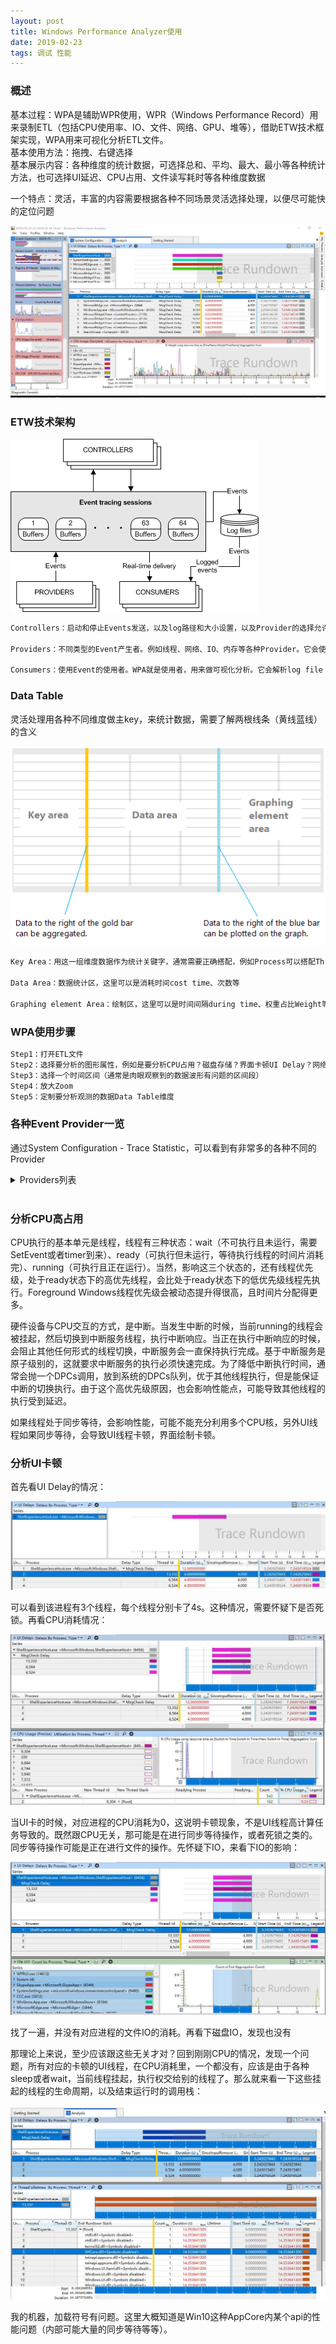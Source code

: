 ```yaml
---
layout: post
title: Windows Performance Analyzer使用
date: 2019-02-23
tags: 调试 性能
---
```


### 概述

基本过程：WPA是辅助WPR使用，WPR（Windows Performance Record）用来录制ETL（包括CPU使用率、IO、文件、网络、GPU、堆等），借助ETW技术框架实现，WPA用来可视化分析ETL文件。  
基本使用方法：拖拽、右键选择  
基本展示内容：各种维度的统计数据，可选择总和、平均、最大、最小等各种统计方法，也可选择UI延迟、CPU占用、文件读写耗时等各种维度数据  

一个特点：灵活，丰富的内容需要根据各种不同场景灵活选择处理，以便尽可能快的定位问题  

![jpg](/images/post/wpt/1.jpg)

### ETW技术架构

![png](/images/post/wpt/etdiag2.png)

```txt
Controllers：启动和停止Events发送，以及log路径和大小设置，以及Provider的选择允许。WPR（Windows Performance Record）就是一个Controller。它会使用StartTrace等API

Providers：不同类型的Event产生者。例如线程、网络、IO、内存等各种Provider。它会使用WriteEvent

Consumers：使用Event的使用者。WPA就是使用者，用来做可视化分析。它会解析log file
```

### Data Table

灵活处理用各种不同维度做主key，来统计数据，需要了解两根线条（黄线蓝线）的含义

![png](/images/post/wpt/3VD_2DataTable.png)  

```txt
Key Area：用这一组维度数据作为统计关键字，通常需要正确搭配，例如Process可以搭配Thread

Data Area：数据统计区，这里可以是消耗时间cost time、次数等

Graphing element Area：绘制区，这里可以是时间间隔during time、权重占比Weight等
```

### WPA使用步骤

```txt
Step1：打开ETL文件
Step2：选择要分析的图形属性，例如是要分析CPU占用？磁盘存储？界面卡顿UI Delay？网络？内存使用？
Step3：选择一个时间区间（通常是肉眼观察到的数据波形有问题的区间段）
Step4：放大Zoom
Step5：定制要分析观测的数据Data Table维度
```

### 各种Event Provider一览

通过System Configuration - Trace Statistic，可以看到有非常多的各种不同的Provider

<details>
<summary>Providers列表</summary>

<table><thead><tr><th>Line #</th><th>Provider Name</th><th>Event Name</th><th>Count</th></tr></thead><tbody><tr><td>1</td><td>d00792da-07b7-40f5-97eb-5d974e054740</td><td></td><td>27</td></tr><tr><td>2</td><td>a688ee40-d8d9-4736-b6f9-6b74935ba3b1</td><td></td><td>652</td></tr><tr><td>3</td><td>WinSATAssessment</td><td>&nbsp;</td><td>3</td></tr><tr><td>4</td><td>&nbsp;</td><td>WinSAT: WinSPR Compressed Info</td><td>1</td></tr><tr><td>5</td><td>&nbsp;</td><td>WinSAT: Metrics Compressed Info</td><td>1</td></tr><tr><td>6</td><td>&nbsp;</td><td>WinSAT: SystemConfig Compressed Info</td><td>1</td></tr><tr><td>7</td><td>Thread</td><td>&nbsp;</td><td>143991</td></tr><tr><td>8</td><td>&nbsp;</td><td>Thread: Create</td><td>95</td></tr><tr><td>9</td><td>&nbsp;</td><td>Thread: Delete</td><td>159</td></tr><tr><td>10</td><td>&nbsp;</td><td>Thread: Start Rundown</td><td>2490</td></tr><tr><td>11</td><td>&nbsp;</td><td>Thread: End Rundown</td><td>2428</td></tr><tr><td>12</td><td>&nbsp;</td><td>Thread: CSwitch</td><td>85467</td></tr><tr><td>13</td><td>&nbsp;</td><td>Thread: SetPriority</td><td>860</td></tr><tr><td>14</td><td>&nbsp;</td><td>Thread: SetBasePriority</td><td>5362</td></tr><tr><td>15</td><td>&nbsp;</td><td>Thread: ReadyThread</td><td>46270</td></tr><tr><td>16</td><td>&nbsp;</td><td>Thread: Set Page Priority</td><td>167</td></tr><tr><td>17</td><td>&nbsp;</td><td>Thread: Set I/O Priority</td><td>100</td></tr><tr><td>18</td><td>&nbsp;</td><td>Thread [Provider]</td><td>401</td></tr><tr><td>19</td><td>&nbsp;</td><td>Thread: Set Ideal Processor</td><td>97</td></tr><tr><td>20</td><td>&nbsp;</td><td>Thread: Set User Ideal Processor</td><td>95</td></tr><tr><td>21</td><td>SysConfigEx</td><td>&nbsp;</td><td>63</td></tr><tr><td>22</td><td>&nbsp;</td><td>SysConfigEx: BuildInfo</td><td>1</td></tr><tr><td>23</td><td>&nbsp;</td><td>SysConfigEx: SystemPaths</td><td>1</td></tr><tr><td>24</td><td>&nbsp;</td><td>SysConfigEx: UnknownVolume</td><td>1</td></tr><tr><td>25</td><td>&nbsp;</td><td>SysConfigEx: VolumeMapping</td><td>13</td></tr><tr><td>26</td><td>&nbsp;</td><td>SysConfigEx: NetworkInterface</td><td>46</td></tr><tr><td>27</td><td>&nbsp;</td><td>SysConfigEx [Provider]</td><td>1</td></tr><tr><td>28</td><td>SysConfig</td><td>&nbsp;</td><td>455</td></tr><tr><td>29</td><td>&nbsp;</td><td>SysConfig: CPUs</td><td>1</td></tr><tr><td>30</td><td>&nbsp;</td><td>SysConfig: Physical Disks</td><td>2</td></tr><tr><td>31</td><td>&nbsp;</td><td>SysConfig: Logical Disks</td><td>7</td></tr><tr><td>32</td><td>&nbsp;</td><td>SysConfig: Network Cards</td><td>5</td></tr><tr><td>33</td><td>&nbsp;</td><td>SysConfig: Video Adapters</td><td>2</td></tr><tr><td>34</td><td>&nbsp;</td><td>SysConfig: Services</td><td>283</td></tr><tr><td>35</td><td>&nbsp;</td><td>SysConfig: Power Management</td><td>1</td></tr><tr><td>36</td><td>&nbsp;</td><td>SysConfig: IRQs</td><td>16</td></tr><tr><td>37</td><td>&nbsp;</td><td>SysConfig: PnP Devices</td><td>117</td></tr><tr><td>38</td><td>&nbsp;</td><td>SysConfig: NUMA Nodes</td><td>1</td></tr><tr><td>39</td><td>&nbsp;</td><td>SysConfig: Platform</td><td>1</td></tr><tr><td>40</td><td>&nbsp;</td><td>SysConfig: Processor Group Configuration</td><td>1</td></tr><tr><td>41</td><td>&nbsp;</td><td>SysConfig: Processor Mapping</td><td>1</td></tr><tr><td>42</td><td>&nbsp;</td><td>SysConfig: Display DPI</td><td>1</td></tr><tr><td>43</td><td>&nbsp;</td><td>SysConfig: Code Integrity</td><td>1</td></tr><tr><td>44</td><td>&nbsp;</td><td>SysConfig: Machine Id</td><td>1</td></tr><tr><td>45</td><td>&nbsp;</td><td>SysConfig [Provider]</td><td>14</td></tr><tr><td>46</td><td>StackWalk</td><td>Stack Walk</td><td>1260641</td></tr><tr><td>47</td><td>Process</td><td>&nbsp;</td><td>594</td></tr><tr><td>48</td><td>&nbsp;</td><td>Process: Create</td><td>1</td></tr><tr><td>49</td><td>&nbsp;</td><td>Process: Delete</td><td>6</td></tr><tr><td>50</td><td>&nbsp;</td><td>Process: Start Rundown</td><td>154</td></tr><tr><td>51</td><td>&nbsp;</td><td>Process: End Rundown</td><td>149</td></tr><tr><td>52</td><td>&nbsp;</td><td>Process [Provider]</td><td>6</td></tr><tr><td>53</td><td>&nbsp;</td><td>Process: PerfCounters: End</td><td>6</td></tr><tr><td>54</td><td>&nbsp;</td><td>Process: PerfCounters: Rundown</td><td>149</td></tr><tr><td>55</td><td>&nbsp;</td><td>Process: Zombie</td><td>123</td></tr><tr><td>56</td><td>Power</td><td>&nbsp;</td><td>113</td></tr><tr><td>57</td><td>&nbsp;</td><td>Power: Perf State Change</td><td>4</td></tr><tr><td>58</td><td>&nbsp;</td><td>Power: Idle State Change</td><td>109</td></tr><tr><td>59</td><td>Pool</td><td>&nbsp;</td><td>626357</td></tr><tr><td>60</td><td>&nbsp;</td><td>Pool: Allocate</td><td>241999</td></tr><tr><td>61</td><td>&nbsp;</td><td>Pool: Allocate Session</td><td>7365</td></tr><tr><td>62</td><td>&nbsp;</td><td>Pool: Free</td><td>368975</td></tr><tr><td>63</td><td>&nbsp;</td><td>Pool: Free Session</td><td>7643</td></tr><tr><td>64</td><td>&nbsp;</td><td>Pool: PoolSnap Start Rundown</td><td>24</td></tr><tr><td>65</td><td>&nbsp;</td><td>Pool: PoolSnap End Rundown</td><td>24</td></tr><tr><td>66</td><td>&nbsp;</td><td>Pool: BigPoolSnap Start Rundown</td><td>149</td></tr><tr><td>67</td><td>&nbsp;</td><td>Pool: BigPoolSnap End Rundown</td><td>146</td></tr><tr><td>68</td><td>&nbsp;</td><td>Pool: PoolSnap Session Start Rundown</td><td>5</td></tr><tr><td>69</td><td>&nbsp;</td><td>Pool: PoolSnap Session End Rundown</td><td>5</td></tr><tr><td>70</td><td>&nbsp;</td><td>Pool: BigPoolSnap Session Start Rundown</td><td>11</td></tr><tr><td>71</td><td>&nbsp;</td><td>Pool: BigPoolSnap Session End Rundown</td><td>11</td></tr><tr><td>72</td><td>Perfinfo</td><td>&nbsp;</td><td>1568074</td></tr><tr><td>73</td><td>&nbsp;</td><td>Mark</td><td>3</td></tr><tr><td>74</td><td>&nbsp;</td><td>Sampled Profile</td><td>13853</td></tr><tr><td>75</td><td>&nbsp;</td><td>Message Signaled Interrupt</td><td>5468</td></tr><tr><td>76</td><td>&nbsp;</td><td>SysCall: Enter</td><td>769129</td></tr><tr><td>77</td><td>&nbsp;</td><td>SysCall: Exit</td><td>767373</td></tr><tr><td>78</td><td>&nbsp;</td><td>Interrupt</td><td>190</td></tr><tr><td>79</td><td>&nbsp;</td><td>Dpc</td><td>12056</td></tr><tr><td>80</td><td>&nbsp;</td><td>Sampled Profile Freq: Start Rundown</td><td>1</td></tr><tr><td>81</td><td>&nbsp;</td><td>Sampled Profile Freq: End Rundown</td><td>1</td></tr><tr><td>82</td><td>PageFault</td><td>&nbsp;</td><td>135319</td></tr><tr><td>83</td><td>&nbsp;</td><td>PageFault: Transition</td><td>38820</td></tr><tr><td>84</td><td>&nbsp;</td><td>PageFault: Demand Zero</td><td>47925</td></tr><tr><td>85</td><td>&nbsp;</td><td>PageFault: Copy on Write</td><td>76</td></tr><tr><td>86</td><td>&nbsp;</td><td>PageFault: Guard Page</td><td>60</td></tr><tr><td>87</td><td>&nbsp;</td><td>PageFault: Hard Page Fault</td><td>16401</td></tr><tr><td>88</td><td>&nbsp;</td><td>PageFault [Provider]</td><td>34</td></tr><tr><td>89</td><td>&nbsp;</td><td>Hardfault</td><td>5150</td></tr><tr><td>90</td><td>&nbsp;</td><td>Memory: VirtualAlloc</td><td>1269</td></tr><tr><td>91</td><td>&nbsp;</td><td>Memory: VirtualFree</td><td>855</td></tr><tr><td>92</td><td>&nbsp;</td><td>Memory: MemInfo</td><td>27</td></tr><tr><td>93</td><td>&nbsp;</td><td>Memory: MMStat</td><td>1</td></tr><tr><td>94</td><td>&nbsp;</td><td>Memory: MemInfoExWS</td><td>27</td></tr><tr><td>95</td><td>&nbsp;</td><td>Memory: MemInfoExSessionWS</td><td>27</td></tr><tr><td>96</td><td>&nbsp;</td><td>Memory: VirtualAlloc Start Rundown</td><td>12434</td></tr><tr><td>97</td><td>&nbsp;</td><td>Memory: VirtualAlloc End Rundown</td><td>12213</td></tr><tr><td>98</td><td>Microsoft-Windows-Win32k</td><td>&nbsp;</td><td>13925</td></tr><tr><td>99</td><td>&nbsp;</td><td>Microsoft-Windows-Win32k/ThreadInfoRundown/win:Info</td><td>778</td></tr><tr><td>100</td><td>&nbsp;</td><td>Microsoft-Windows-Win32k/QueuePostMessage/win:Info</td><td>4994</td></tr><tr><td>101</td><td>&nbsp;</td><td>Microsoft-Windows-Win32k/SendMessage/win:Start</td><td>31</td></tr><tr><td>102</td><td>&nbsp;</td><td>Microsoft-Windows-Win32k/RetrievePostMessage/win:Info</td><td>7296</td></tr><tr><td>103</td><td>&nbsp;</td><td>Microsoft-Windows-Win32k/RetrieveSendMessage/win:Start</td><td>31</td></tr><tr><td>104</td><td>&nbsp;</td><td>Microsoft-Windows-Win32k/RetrieveInputMessage/win:Info</td><td>201</td></tr><tr><td>105</td><td>&nbsp;</td><td>Microsoft-Windows-Win32k/RetrievePseudoMessage/win:Info</td><td>37</td></tr><tr><td>106</td><td>&nbsp;</td><td>Microsoft-Windows-Win32k/WakePump/win:Info</td><td>228</td></tr><tr><td>107</td><td>&nbsp;</td><td>Microsoft-Windows-Win32k/SendMessage/win:Stop</td><td>31</td></tr><tr><td>108</td><td>&nbsp;</td><td>Microsoft-Windows-Win32k/RetrieveSendMessage/win:Stop</td><td>31</td></tr><tr><td>109</td><td>&nbsp;</td><td>Microsoft-Windows-Win32k/QueueInputMessage/win:Info</td><td>196</td></tr><tr><td>110</td><td>&nbsp;</td><td>Microsoft-Windows-Win32k/DispatchMessage/win:Start</td><td>28</td></tr><tr><td>111</td><td>&nbsp;</td><td>Microsoft-Windows-Win32k/DispatchMessage/win:Stop</td><td>28</td></tr><tr><td>112</td><td>&nbsp;</td><td>Microsoft-Windows-Win32k/QueueNullPostMessage/win:Info</td><td>15</td></tr><tr><td>113</td><td>Microsoft-Windows-UserModePowerService</td><td>&nbsp;</td><td>310</td></tr><tr><td>114</td><td>&nbsp;</td><td>Microsoft-Windows-UserModePowerService/RundownPlatformRole/win:Info</td><td>1</td></tr><tr><td>115</td><td>&nbsp;</td><td>Microsoft-Windows-UserModePowerService/RundownPowerScheme/win:Info</td><td>1</td></tr><tr><td>116</td><td>&nbsp;</td><td>Microsoft-Windows-UserModePowerService/RundownAcPowerSetting/win:Info</td><td>140</td></tr><tr><td>117</td><td>&nbsp;</td><td>Microsoft-Windows-UserModePowerService/RundownDcPowerSetting/win:Info</td><td>140</td></tr><tr><td>118</td><td>&nbsp;</td><td>Microsoft-Windows-UserModePowerService/RundownBatteryInformation/win:Info</td><td>1</td></tr><tr><td>119</td><td>&nbsp;</td><td>Microsoft-Windows-UserModePowerService/RundownBatteryStatus/win:Info</td><td>1</td></tr><tr><td>120</td><td>&nbsp;</td><td>Microsoft-Windows-UserModePowerService/RundownBrightnessCapability/win:Info</td><td>1</td></tr><tr><td>121</td><td>&nbsp;</td><td>Microsoft-Windows-UserModePowerService/RundownPowerSource/win:Info</td><td>1</td></tr><tr><td>122</td><td>&nbsp;</td><td>Microsoft-Windows-UserModePowerService/RundownOverrideConfiguration/win:Info</td><td>1</td></tr><tr><td>123</td><td>&nbsp;</td><td>Microsoft-Windows-UserModePowerService/RundownPowerProfileSetting/win:Info</td><td>7</td></tr><tr><td>124</td><td>&nbsp;</td><td>Microsoft-Windows-UserModePowerService/RundownSmartUserPresenceState/win:Info</td><td>1</td></tr><tr><td>125</td><td>&nbsp;</td><td>Microsoft-Windows-UserModePowerService/RundownOverlaySchemePowerSetting/win:Info</td><td>11</td></tr><tr><td>126</td><td>&nbsp;</td><td>Microsoft-Windows-UserModePowerService/RundownActualOverlayPowerScheme/win:Info</td><td>2</td></tr><tr><td>127</td><td>&nbsp;</td><td>Microsoft-Windows-UserModePowerService/RundownEffectiveOverlayPowerScheme/win:Info</td><td>1</td></tr><tr><td>128</td><td>&nbsp;</td><td>Microsoft-Windows-UserModePowerService/RundownOverlaySuspendReason/win:Info</td><td>1</td></tr><tr><td>129</td><td>Microsoft-Windows-TCPIP</td><td>&nbsp;</td><td>1930</td></tr><tr><td>130</td><td>&nbsp;</td><td>Microsoft-Windows-TCPIP/TcpEndpointCreation/win:Info</td><td>12</td></tr><tr><td>131</td><td>&nbsp;</td><td>Microsoft-Windows-TCPIP/TcpRequestConnect/win:Info</td><td>3</td></tr><tr><td>132</td><td>&nbsp;</td><td>Microsoft-Windows-TCPIP/TcpInspectConnectComplete/win:Info</td><td>3</td></tr><tr><td>133</td><td>&nbsp;</td><td>Microsoft-Windows-TCPIP/TcpTcbSynSend/win:Info</td><td>3</td></tr><tr><td>134</td><td>&nbsp;</td><td>Microsoft-Windows-TCPIP/TcpBindEndpointComplete/win:Info</td><td>3</td></tr><tr><td>135</td><td>&nbsp;</td><td>Microsoft-Windows-TCPIP/TcpCloseEndpoint/win:Info</td><td>16</td></tr><tr><td>136</td><td>&nbsp;</td><td>Microsoft-Windows-TCPIP/TcpCreateEndpointComplete/win:Info</td><td>12</td></tr><tr><td>137</td><td>&nbsp;</td><td>Microsoft-Windows-TCPIP/TcpConnectTcbProceeding/win:Info</td><td>3</td></tr><tr><td>138</td><td>&nbsp;</td><td>Microsoft-Windows-TCPIP/TcpConnectTcbComplete/win:Info</td><td>1</td></tr><tr><td>139</td><td>&nbsp;</td><td>Microsoft-Windows-TCPIP/TcpConnectTcbFailure/win:Info</td><td>2</td></tr><tr><td>140</td><td>&nbsp;</td><td>Microsoft-Windows-TCPIP/TcpCloseTcbRequest/win:Info</td><td>5</td></tr><tr><td>141</td><td>&nbsp;</td><td>Microsoft-Windows-TCPIP/TcpAbortTcbRequest/win:Info</td><td>4</td></tr><tr><td>142</td><td>&nbsp;</td><td>Microsoft-Windows-TCPIP/TcpAbortTcbComplete/win:Info</td><td>4</td></tr><tr><td>143</td><td>&nbsp;</td><td>Microsoft-Windows-TCPIP/TcpShutdownTcb/win:Info</td><td>6</td></tr><tr><td>144</td><td>&nbsp;</td><td>Microsoft-Windows-TCPIP/TcpDisconnectTcbRtoTimeout/win:Info</td><td>2</td></tr><tr><td>145</td><td>&nbsp;</td><td>Microsoft-Windows-TCPIP/TcpTcbStateChange/win:Info</td><td>10</td></tr><tr><td>146</td><td>&nbsp;</td><td>Microsoft-Windows-TCPIP/TcpTcbStartTimer/win:Info</td><td>68</td></tr><tr><td>147</td><td>&nbsp;</td><td>Microsoft-Windows-TCPIP/TcpTcbStopTimer/win:Info</td><td>124</td></tr><tr><td>148</td><td>&nbsp;</td><td>Microsoft-Windows-TCPIP/TcpTcbExpireTimer/win:Info</td><td>7</td></tr><tr><td>149</td><td>&nbsp;</td><td>Microsoft-Windows-TCPIP/TcpDataTransferReceive/win:Info</td><td>118</td></tr><tr><td>150</td><td>&nbsp;</td><td>Microsoft-Windows-TCPIP/TcpSetTcpOption/win:Info</td><td>1</td></tr><tr><td>151</td><td>&nbsp;</td><td>Microsoft-Windows-TCPIP/TcpReceiveRequest/win:Info</td><td>6</td></tr><tr><td>152</td><td>&nbsp;</td><td>Microsoft-Windows-TCPIP/TcpDeliveryIndicated/win:Info</td><td>54</td></tr><tr><td>153</td><td>&nbsp;</td><td>Microsoft-Windows-TCPIP/TcpDeliverySatisfied/win:Info</td><td>5</td></tr><tr><td>154</td><td>&nbsp;</td><td>Microsoft-Windows-TCPIP/TcpSendPosted/win:Info</td><td>57</td></tr><tr><td>155</td><td>&nbsp;</td><td>Microsoft-Windows-TCPIP/TcpSendTransmitted/win:Info</td><td>57</td></tr><tr><td>156</td><td>&nbsp;</td><td>Microsoft-Windows-TCPIP/TcpSendAdvance/win:Info</td><td>58</td></tr><tr><td>157</td><td>&nbsp;</td><td>Microsoft-Windows-TCPIP/TcpSrttMeasurementStarted/win:Info</td><td>60</td></tr><tr><td>158</td><td>&nbsp;</td><td>Microsoft-Windows-TCPIP/TcpSrttMeasurementComplete/win:Info</td><td>58</td></tr><tr><td>159</td><td>&nbsp;</td><td>Microsoft-Windows-TCPIP/TcpSrttMeasurementCancelled/win:Info</td><td>2</td></tr><tr><td>160</td><td>&nbsp;</td><td>Microsoft-Windows-TCPIP/UdpEndpointSendMessages/win:Info</td><td>1</td></tr><tr><td>161</td><td>&nbsp;</td><td>Microsoft-Windows-TCPIP/UdpEndpointReceiveMessages/win:Info</td><td>1</td></tr><tr><td>162</td><td>&nbsp;</td><td>Microsoft-Windows-TCPIP/TcpDeliveryFlush/win:Info</td><td>4</td></tr><tr><td>163</td><td>&nbsp;</td><td>Microsoft-Windows-TCPIP/TcpConnectRestransmit/win:Info</td><td>2</td></tr><tr><td>164</td><td>&nbsp;</td><td>Microsoft-Windows-TCPIP/TcpAcquirePort/win:Info</td><td>3</td></tr><tr><td>165</td><td>&nbsp;</td><td>Microsoft-Windows-TCPIP/TcpAcquireWeakRefPort/win:Info</td><td>3</td></tr><tr><td>166</td><td>&nbsp;</td><td>Microsoft-Windows-TCPIP/TcpReleasePort/win:Info</td><td>14</td></tr><tr><td>167</td><td>&nbsp;</td><td>Microsoft-Windows-TCPIP/TcpFlushSack/win:Info</td><td>2</td></tr><tr><td>168</td><td>&nbsp;</td><td>Microsoft-Windows-TCPIP/IpInterfaceRundown/win:Info</td><td>10</td></tr><tr><td>169</td><td>&nbsp;</td><td>Microsoft-Windows-TCPIP/TcpipReceiveSlowPath/win:Info</td><td>16</td></tr><tr><td>170</td><td>&nbsp;</td><td>Microsoft-Windows-TCPIP/TcpipSendSlowPath/win:Info</td><td>141</td></tr><tr><td>171</td><td>&nbsp;</td><td>Microsoft-Windows-TCPIP/TcpTemplateParameters/win:Info</td><td>1</td></tr><tr><td>172</td><td>&nbsp;</td><td>Microsoft-Windows-TCPIP/TcpTemplateChanged/win:Info</td><td>3</td></tr><tr><td>173</td><td>&nbsp;</td><td>Microsoft-Windows-TCPIP/TcpCwndRestart/win:Info</td><td>58</td></tr><tr><td>174</td><td>&nbsp;</td><td>Microsoft-Windows-TCPIP/RssBindingRundown/win:Info</td><td>1</td></tr><tr><td>175</td><td>&nbsp;</td><td>Microsoft-Windows-TCPIP/RssPortRundown/win:Info</td><td>1</td></tr><tr><td>176</td><td>&nbsp;</td><td>Microsoft-Windows-TCPIP/TcpConnectionRundown/win:Info</td><td>32</td></tr><tr><td>177</td><td>&nbsp;</td><td>Microsoft-Windows-TCPIP//win:Info</td><td>136</td></tr><tr><td>178</td><td>&nbsp;</td><td>Microsoft-Windows-TCPIP/IpNeighborState/win:Info</td><td>1</td></tr><tr><td>179</td><td>&nbsp;</td><td>Microsoft-Windows-TCPIP/IpNeighborDiscovery/win:Info</td><td>2</td></tr><tr><td>180</td><td>&nbsp;</td><td>Microsoft-Windows-TCPIP/IpSourceAddressSelection/win:Info</td><td>16</td></tr><tr><td>181</td><td>&nbsp;</td><td>Microsoft-Windows-TCPIP/IpSortedAddressPairs/win:Info</td><td>26</td></tr><tr><td>182</td><td>&nbsp;</td><td>Microsoft-Windows-TCPIP/TcpDataTransferCumAck/win:Info</td><td>57</td></tr><tr><td>183</td><td>&nbsp;</td><td>Microsoft-Windows-TCPIP/TcpDataTransferSend/win:Info</td><td>123</td></tr><tr><td>184</td><td>&nbsp;</td><td>Microsoft-Windows-TCPIP/TcpDataTransferRttSample/win:Info</td><td>58</td></tr><tr><td>185</td><td>&nbsp;</td><td>Microsoft-Windows-TCPIP/TcpDataTransferRetransmitRound/win:Info</td><td>2</td></tr><tr><td>186</td><td>&nbsp;</td><td>Microsoft-Windows-TCPIP/TcpipNblOob/win:Info</td><td>39</td></tr><tr><td>187</td><td>&nbsp;</td><td>Microsoft-Windows-TCPIP/TcpipRouteLookup/win:Info</td><td>56</td></tr><tr><td>188</td><td>&nbsp;</td><td>Microsoft-Windows-TCPIP/TcpipSrcAddrLookup/win:Info</td><td>8</td></tr><tr><td>189</td><td>&nbsp;</td><td>Microsoft-Windows-TCPIP/Memory/win:Info</td><td>6</td></tr><tr><td>190</td><td>&nbsp;</td><td>Microsoft-Windows-TCPIP/TcpAssociateNameResContext/win:Info</td><td>2</td></tr><tr><td>191</td><td>&nbsp;</td><td>Microsoft-Windows-TCPIP/TcpInspectConnectWithNameResContext/win:Info</td><td>1</td></tr><tr><td>192</td><td>&nbsp;</td><td>Microsoft-Windows-TCPIP/IpRouteBlocked/win:Info</td><td>1</td></tr><tr><td>193</td><td>&nbsp;</td><td>Microsoft-Windows-TCPIP/TcpTailLossProbe/win:Info</td><td>3</td></tr><tr><td>194</td><td>&nbsp;</td><td>Microsoft-Windows-TCPIP/TcpRack/win:Info</td><td>11</td></tr><tr><td>195</td><td>&nbsp;</td><td>Microsoft-Windows-TCPIP/UdpCreateEndpointComplete/win:Info</td><td>10</td></tr><tr><td>196</td><td>&nbsp;</td><td>Microsoft-Windows-TCPIP/UdpBindEndpointComplete/win:Info</td><td>3</td></tr><tr><td>197</td><td>&nbsp;</td><td>Microsoft-Windows-TCPIP/UdpCloseEndpointBound/win:Info</td><td>3</td></tr><tr><td>198</td><td>&nbsp;</td><td>Microsoft-Windows-TCPIP/UdpCloseEndpointUnBound/win:Info</td><td>7</td></tr><tr><td>199</td><td>&nbsp;</td><td>Microsoft-Windows-TCPIP/IcmpSendRecv/win:Info</td><td>8</td></tr><tr><td>200</td><td>&nbsp;</td><td>Microsoft-Windows-TCPIP/TcpSendComplete/win:Info</td><td>57</td></tr><tr><td>201</td><td>&nbsp;</td><td>Microsoft-Windows-TCPIP/TcpCubicDataTransferCumAck/win:Info</td><td>3</td></tr><tr><td>202</td><td>&nbsp;</td><td>Microsoft-Windows-TCPIP/IpRouteDGDStateChange/win:Info</td><td>1</td></tr><tr><td>203</td><td>&nbsp;</td><td>Microsoft-Windows-TCPIP/IpRouteRundown/win:Info</td><td>34</td></tr><tr><td>204</td><td>&nbsp;</td><td>Microsoft-Windows-TCPIP/InetInspect/win:Info</td><td>171</td></tr><tr><td>205</td><td>&nbsp;</td><td>Microsoft-Windows-TCPIP/TcpipSourceConstraint/win:Info</td><td>2</td></tr><tr><td>206</td><td>&nbsp;</td><td>Microsoft-Windows-TCPIP/RemoteEndpoint/win:Info</td><td>26</td></tr><tr><td>207</td><td>Microsoft-Windows-StorPort</td><td>&nbsp;</td><td>15747</td></tr><tr><td>208</td><td>&nbsp;</td><td>Microsoft-Windows-StorPort/Port/win:Info</td><td>2632</td></tr><tr><td>209</td><td>&nbsp;</td><td>Microsoft-Windows-StorPort/Port/Dispatch</td><td>2615</td></tr><tr><td>210</td><td>&nbsp;</td><td>Microsoft-Windows-StorPort/Port/Completion</td><td>2615</td></tr><tr><td>211</td><td>&nbsp;</td><td>Microsoft-Windows-StorPort/Port/Queue</td><td>5265</td></tr><tr><td>212</td><td>&nbsp;</td><td>Microsoft-Windows-StorPort/Port/win:Start</td><td>8</td></tr><tr><td>213</td><td>&nbsp;</td><td>Microsoft-Windows-StorPort/Port/win:Stop</td><td>8</td></tr><tr><td>214</td><td>&nbsp;</td><td>Microsoft-Windows-StorPort/Isr/Completion</td><td>2604</td></tr><tr><td>215</td><td>Microsoft-Windows-Search-Core</td><td>&nbsp;</td><td>39</td></tr><tr><td>216</td><td>&nbsp;</td><td>Microsoft-Windows-Search-Core/USN_Notify/win:Info</td><td>8</td></tr><tr><td>217</td><td>&nbsp;</td><td>Microsoft-Windows-Search-Core/Gatherer_OnDataChange_Track_Url/win:Info</td><td>8</td></tr><tr><td>218</td><td>&nbsp;</td><td>Microsoft-Windows-Search-Core/ETWLogging/win:Info</td><td>9</td></tr><tr><td>219</td><td>&nbsp;</td><td>Microsoft-Windows-Search-Core/FileChangeTracker_ProcessUSN/win:Start</td><td>7</td></tr><tr><td>220</td><td>&nbsp;</td><td>Microsoft-Windows-Search-Core/FileChangeTracker_ProcessUSN/win:Stop</td><td>7</td></tr><tr><td>221</td><td>Microsoft-Windows-ReadyBoostDriver</td><td>Microsoft-Windows-ReadyBoostDriver/GlobalStats/win:Info</td><td>2</td></tr><tr><td>222</td><td>Microsoft-Windows-RPC</td><td>&nbsp;</td><td>2473</td></tr><tr><td>223</td><td>&nbsp;</td><td>Microsoft-Windows-RPC/RpcClientCall/win:Start</td><td>201</td></tr><tr><td>224</td><td>&nbsp;</td><td>Microsoft-Windows-RPC/RpcServerCall/win:Start</td><td>1036</td></tr><tr><td>225</td><td>&nbsp;</td><td>Microsoft-Windows-RPC/RpcClientCall/win:Stop</td><td>199</td></tr><tr><td>226</td><td>&nbsp;</td><td>Microsoft-Windows-RPC/RpcServerCall/win:Stop</td><td>1037</td></tr><tr><td>227</td><td>Microsoft-Windows-ProcessStateManager</td><td>Microsoft-Windows-ProcessStateManager/StateChange/win:Info</td><td>124</td></tr><tr><td>228</td><td>Microsoft-Windows-Performance-Recorder-Control</td><td>&nbsp;</td><td>96</td></tr><tr><td>229</td><td>&nbsp;</td><td>Microsoft-Windows-Performance-Recorder-Control/Perf_LoadProfileFromString/win:Start</td><td>3</td></tr><tr><td>230</td><td>&nbsp;</td><td>Microsoft-Windows-Performance-Recorder-Control/Perf_LoadProfileFromString/win:Stop</td><td>3</td></tr><tr><td>231</td><td>&nbsp;</td><td>Microsoft-Windows-Performance-Recorder-Control/Perf_AddProfileToCollection/win:Start</td><td>3</td></tr><tr><td>232</td><td>&nbsp;</td><td>Microsoft-Windows-Performance-Recorder-Control/Perf_AddProfileToCollection/win:Stop</td><td>3</td></tr><tr><td>233</td><td>&nbsp;</td><td>Microsoft-Windows-Performance-Recorder-Control/Perf_LoadTraceMergePropertiesFromFile/win:Start</td><td>3</td></tr><tr><td>234</td><td>&nbsp;</td><td>Microsoft-Windows-Performance-Recorder-Control/Perf_LoadTraceMergePropertiesFromFile/win:Stop</td><td>3</td></tr><tr><td>235</td><td>&nbsp;</td><td>Microsoft-Windows-Performance-Recorder-Control/Perf_StartProfiles/win:Stop</td><td>1</td></tr><tr><td>236</td><td>&nbsp;</td><td>Microsoft-Windows-Performance-Recorder-Control/Perf_StopProfiles/win:Start</td><td>1</td></tr><tr><td>237</td><td>&nbsp;</td><td>Microsoft-Windows-Performance-Recorder-Control/Perf_QueryProfiles/win:Start</td><td>2</td></tr><tr><td>238</td><td>&nbsp;</td><td>Microsoft-Windows-Performance-Recorder-Control/Perf_QueryProfiles/win:Stop</td><td>2</td></tr><tr><td>239</td><td>&nbsp;</td><td>Microsoft-Windows-Performance-Recorder-Control/Perf_ControlProgressHandlerBegin/win:Start</td><td>1</td></tr><tr><td>240</td><td>&nbsp;</td><td>Microsoft-Windows-Performance-Recorder-Control/Perf_ControlProgressHandlerBegin/win:Stop</td><td>1</td></tr><tr><td>241</td><td>&nbsp;</td><td>Microsoft-Windows-Performance-Recorder-Control/Perf_ControlProgressHandlerUpdate/win:Start</td><td>34</td></tr><tr><td>242</td><td>&nbsp;</td><td>Microsoft-Windows-Performance-Recorder-Control/Perf_ControlProgressHandlerUpdate/win:Stop</td><td>34</td></tr><tr><td>243</td><td>&nbsp;</td><td>Microsoft-Windows-Performance-Recorder-Control/Perf_ControlProgressHandlerEnd/win:Start</td><td>1</td></tr><tr><td>244</td><td>&nbsp;</td><td>Microsoft-Windows-Performance-Recorder-Control/Perf_ControlProgressHandlerEnd/win:Stop</td><td>1</td></tr><tr><td>245</td><td>Microsoft-Windows-Networking-Correlation</td><td>&nbsp;</td><td>3381</td></tr><tr><td>246</td><td>&nbsp;</td><td>Microsoft-Windows-Networking-Correlation//win:Start</td><td>423</td></tr><tr><td>247</td><td>&nbsp;</td><td>Microsoft-Windows-Networking-Correlation//win:Stop</td><td>376</td></tr><tr><td>248</td><td>&nbsp;</td><td>Microsoft-Windows-Networking-Correlation//win:Send</td><td>2582</td></tr><tr><td>249</td><td>Microsoft-Windows-Kernel-StoreMgr</td><td>Microsoft-Windows-Kernel-StoreMgr/StoreRundown/win:Info</td><td>30</td></tr><tr><td>250</td><td>Microsoft-Windows-Kernel-Processor-Power</td><td>&nbsp;</td><td>190</td></tr><tr><td>251</td><td>&nbsp;</td><td>Microsoft-Windows-Kernel-Processor-Power/IdleAccountingRundown/win:Info</td><td>4</td></tr><tr><td>252</td><td>&nbsp;</td><td>Microsoft-Windows-Kernel-Processor-Power/ProcessorFirmwareRundown/win:Info</td><td>4</td></tr><tr><td>253</td><td>&nbsp;</td><td>Microsoft-Windows-Kernel-Processor-Power/PTStateDomainFirmwareRundown/win:Info</td><td>1</td></tr><tr><td>254</td><td>&nbsp;</td><td>Microsoft-Windows-Kernel-Processor-Power/Summary/win:Info</td><td>4</td></tr><tr><td>255</td><td>&nbsp;</td><td>Microsoft-Windows-Kernel-Processor-Power/PerfStatesRundown/win:Info</td><td>4</td></tr><tr><td>256</td><td>&nbsp;</td><td>Microsoft-Windows-Kernel-Processor-Power/BiosPStatesRundown/win:Info</td><td>4</td></tr><tr><td>257</td><td>&nbsp;</td><td>Microsoft-Windows-Kernel-Processor-Power/BiosCStatesRundown/win:Info</td><td>4</td></tr><tr><td>258</td><td>&nbsp;</td><td>Microsoft-Windows-Kernel-Processor-Power/BiosTStatesRundown/win:Info</td><td>4</td></tr><tr><td>259</td><td>&nbsp;</td><td>Microsoft-Windows-Kernel-Processor-Power/LogicalProcessorIdlingRundown/win:Info</td><td>1</td></tr><tr><td>260</td><td>&nbsp;</td><td>Microsoft-Windows-Kernel-Processor-Power/Summary2/win:Info</td><td>4</td></tr><tr><td>261</td><td>&nbsp;</td><td>Microsoft-Windows-Kernel-Processor-Power/PepQueryCapabilities/win:Info</td><td>4</td></tr><tr><td>262</td><td>&nbsp;</td><td>Microsoft-Windows-Kernel-Processor-Power/ProcessorPerformanceRundown/win:Info</td><td>4</td></tr><tr><td>263</td><td>&nbsp;</td><td>Microsoft-Windows-Kernel-Processor-Power/ParkNodeRundown/win:Info</td><td>1</td></tr><tr><td>264</td><td>&nbsp;</td><td>Microsoft-Windows-Kernel-Processor-Power/ProcessorIdleRundown/win:Info</td><td>4</td></tr><tr><td>265</td><td>&nbsp;</td><td>Microsoft-Windows-Kernel-Processor-Power/ProcessorIdRundown/win:Info</td><td>4</td></tr><tr><td>266</td><td>&nbsp;</td><td>Microsoft-Windows-Kernel-Processor-Power/PepGetPlatformIdleStates/win:Info</td><td>1</td></tr><tr><td>267</td><td>&nbsp;</td><td>Microsoft-Windows-Kernel-Processor-Power/PlatformAccountingBucketIntervalsRundown/win:Info</td><td>1</td></tr><tr><td>268</td><td>&nbsp;</td><td>Microsoft-Windows-Kernel-Processor-Power/StaticPolicyRundown/win:Info</td><td>1</td></tr><tr><td>269</td><td>&nbsp;</td><td>Microsoft-Windows-Kernel-Processor-Power/CoordinatedIdleRundown/win:Info</td><td>1</td></tr><tr><td>270</td><td>&nbsp;</td><td>Microsoft-Windows-Kernel-Processor-Power/ProfileRundown/win:Info</td><td>10</td></tr><tr><td>271</td><td>&nbsp;</td><td>Microsoft-Windows-Kernel-Processor-Power/ProfileSettingRundown/win:Info</td><td>122</td></tr><tr><td>272</td><td>&nbsp;</td><td>Microsoft-Windows-Kernel-Processor-Power/ProfileStatusRundown/win:Info</td><td>1</td></tr><tr><td>273</td><td>&nbsp;</td><td>Microsoft-Windows-Kernel-Processor-Power/HeterogeneousPoliciesRundown/win:Info</td><td>1</td></tr><tr><td>274</td><td>&nbsp;</td><td>Microsoft-Windows-Kernel-Processor-Power/QosSupportRundown/win:Info</td><td>1</td></tr><tr><td>275</td><td>Microsoft-Windows-Kernel-Power</td><td>&nbsp;</td><td>1344</td></tr><tr><td>276</td><td>&nbsp;</td><td>Microsoft-Windows-Kernel-Power/SystemTimeResolutionChange/win:Info</td><td>1046</td></tr><tr><td>277</td><td>&nbsp;</td><td>Microsoft-Windows-Kernel-Power/SystemTimeResolutionRundown/win:Info</td><td>1</td></tr><tr><td>278</td><td>&nbsp;</td><td>Microsoft-Windows-Kernel-Power/SystemTimeResolutionRequestRundown/win:Info</td><td>1</td></tr><tr><td>279</td><td>&nbsp;</td><td>Microsoft-Windows-Kernel-Power/SystemTimeResolutionKernelChange/win:Info</td><td>103</td></tr><tr><td>280</td><td>&nbsp;</td><td>Microsoft-Windows-Kernel-Power/PowerRequestRundown/win:Info</td><td>8</td></tr><tr><td>281</td><td>&nbsp;</td><td>Microsoft-Windows-Kernel-Power/SleepDisableReasonRundown/win:Info</td><td>2</td></tr><tr><td>282</td><td>&nbsp;</td><td>Microsoft-Windows-Kernel-Power/AcDcStateRundown/win:Info</td><td>1</td></tr><tr><td>283</td><td>&nbsp;</td><td>Microsoft-Windows-Kernel-Power/SystemTimerResolutionStackRundown/win:Info</td><td>14</td></tr><tr><td>284</td><td>&nbsp;</td><td>Microsoft-Windows-Kernel-Power/FirmwarePlatformRoleRundown/win:Info</td><td>1</td></tr><tr><td>285</td><td>&nbsp;</td><td>Microsoft-Windows-Kernel-Power/DeviceRundown/win:Info</td><td>116</td></tr><tr><td>286</td><td>&nbsp;</td><td>Microsoft-Windows-Kernel-Power/StandbyConnectivityRundown/win:Info</td><td>1</td></tr><tr><td>287</td><td>&nbsp;</td><td>Microsoft-Windows-Kernel-Power/CsComplianceRundown/win:Info</td><td>5</td></tr><tr><td>288</td><td>&nbsp;</td><td>Microsoft-Windows-Kernel-Power/DeepSleepConstraintRundown/win:Info</td><td>1</td></tr><tr><td>289</td><td>&nbsp;</td><td>Microsoft-Windows-Kernel-Power/SystemLatencyRundown/win:Info</td><td>1</td></tr><tr><td>290</td><td>&nbsp;</td><td>Microsoft-Windows-Kernel-Power/DynamicTickStatusRundown/win:Info</td><td>1</td></tr><tr><td>291</td><td>&nbsp;</td><td>Microsoft-Windows-Kernel-Power/PowerStateEventRundown/win:Info</td><td>42</td></tr><tr><td>292</td><td>Microsoft-Windows-Kernel-EventTracing</td><td>&nbsp;</td><td>1949</td></tr><tr><td>293</td><td>&nbsp;</td><td>Microsoft-Windows-Kernel-EventTracing/ETW_TASK_STACK_TRACE/ETW_OPCODE_USER_MODE_STACK_TRACE</td><td>1109</td></tr><tr><td>294</td><td>&nbsp;</td><td>Microsoft-Windows-Kernel-EventTracing/ETW_TASK_LOST_EVENT/win:Info</td><td>840</td></tr><tr><td>295</td><td>Microsoft-Windows-DxgKrnl</td><td>&nbsp;</td><td>23024</td></tr><tr><td>296</td><td>&nbsp;</td><td>Microsoft-Windows-DxgKrnl/VSyncDPC/win:Info</td><td>425</td></tr><tr><td>297</td><td>&nbsp;</td><td>Microsoft-Windows-DxgKrnl/WorkerThread/win:Start</td><td>178</td></tr><tr><td>298</td><td>&nbsp;</td><td>Microsoft-Windows-DxgKrnl/WorkerThread/win:Stop</td><td>179</td></tr><tr><td>299</td><td>&nbsp;</td><td>Microsoft-Windows-DxgKrnl/ChangePriority/win:Info</td><td>51</td></tr><tr><td>300</td><td>&nbsp;</td><td>Microsoft-Windows-DxgKrnl/AttemptPreemption/win:Info</td><td>75</td></tr><tr><td>301</td><td>&nbsp;</td><td>Microsoft-Windows-DxgKrnl/Adapter/win:DC_Start</td><td>2</td></tr><tr><td>302</td><td>&nbsp;</td><td>Microsoft-Windows-DxgKrnl/Device/win:DC_Start</td><td>38</td></tr><tr><td>303</td><td>&nbsp;</td><td>Microsoft-Windows-DxgKrnl/Context/win:DC_Start</td><td>51</td></tr><tr><td>304</td><td>&nbsp;</td><td>Microsoft-Windows-DxgKrnl/AdapterAllocation/win:Start</td><td>1</td></tr><tr><td>305</td><td>&nbsp;</td><td>Microsoft-Windows-DxgKrnl/AdapterAllocation/win:Stop</td><td>1</td></tr><tr><td>306</td><td>&nbsp;</td><td>Microsoft-Windows-DxgKrnl/AdapterAllocation/win:DC_Start</td><td>979</td></tr><tr><td>307</td><td>&nbsp;</td><td>Microsoft-Windows-DxgKrnl/DeviceAllocation/win:Start</td><td>2</td></tr><tr><td>308</td><td>&nbsp;</td><td>Microsoft-Windows-DxgKrnl/DeviceAllocation/win:Stop</td><td>2</td></tr><tr><td>309</td><td>&nbsp;</td><td>Microsoft-Windows-DxgKrnl/DeviceAllocation/win:DC_Start</td><td>1068</td></tr><tr><td>310</td><td>&nbsp;</td><td>Microsoft-Windows-DxgKrnl/TerminateAllocation/win:Info</td><td>1</td></tr><tr><td>311</td><td>&nbsp;</td><td>Microsoft-Windows-DxgKrnl/ProcessTerminateAllocation/win:Info</td><td>1</td></tr><tr><td>312</td><td>&nbsp;</td><td>Microsoft-Windows-DxgKrnl/Lock/win:Info</td><td>40</td></tr><tr><td>313</td><td>&nbsp;</td><td>Microsoft-Windows-DxgKrnl/Unlock/win:Info</td><td>40</td></tr><tr><td>314</td><td>&nbsp;</td><td>Microsoft-Windows-DxgKrnl/ReferenceAllocations/win:Info</td><td>74</td></tr><tr><td>315</td><td>&nbsp;</td><td>Microsoft-Windows-DxgKrnl/PatchLocationList/win:Info</td><td>87</td></tr><tr><td>316</td><td>&nbsp;</td><td>Microsoft-Windows-DxgKrnl/ApertureMapping/win:Info</td><td>11</td></tr><tr><td>317</td><td>&nbsp;</td><td>Microsoft-Windows-DxgKrnl/ApertureUnmapping/win:Info</td><td>1</td></tr><tr><td>318</td><td>&nbsp;</td><td>Microsoft-Windows-DxgKrnl/PagingOpMapApertureSegment/win:Info</td><td>22</td></tr><tr><td>319</td><td>&nbsp;</td><td>Microsoft-Windows-DxgKrnl/PagingOpUnmapApertureSegment/win:Info</td><td>2</td></tr><tr><td>320</td><td>&nbsp;</td><td>Microsoft-Windows-DxgKrnl/Preparation/win:Start</td><td>74</td></tr><tr><td>321</td><td>&nbsp;</td><td>Microsoft-Windows-DxgKrnl/Preparation/win:Info</td><td>13</td></tr><tr><td>322</td><td>&nbsp;</td><td>Microsoft-Windows-DxgKrnl/Preparation/win:Stop</td><td>74</td></tr><tr><td>323</td><td>&nbsp;</td><td>Microsoft-Windows-DxgKrnl/ReserveResource/win:Start</td><td>11</td></tr><tr><td>324</td><td>&nbsp;</td><td>Microsoft-Windows-DxgKrnl/ReserveResource/win:Stop</td><td>11</td></tr><tr><td>325</td><td>&nbsp;</td><td>Microsoft-Windows-DxgKrnl/InnerIteration/win:Start</td><td>22</td></tr><tr><td>326</td><td>&nbsp;</td><td>Microsoft-Windows-DxgKrnl/InnerIteration/win:Stop</td><td>22</td></tr><tr><td>327</td><td>&nbsp;</td><td>Microsoft-Windows-DxgKrnl/AllocationFault/win:Info</td><td>32</td></tr><tr><td>328</td><td>&nbsp;</td><td>Microsoft-Windows-DxgKrnl/MarkAllocation/win:Info</td><td>1</td></tr><tr><td>329</td><td>&nbsp;</td><td>Microsoft-Windows-DxgKrnl/PageInAllocation/win:Info</td><td>11</td></tr><tr><td>330</td><td>&nbsp;</td><td>Microsoft-Windows-DxgKrnl/AddDmaBuffer/win:Start</td><td>51</td></tr><tr><td>331</td><td>&nbsp;</td><td>Microsoft-Windows-DxgKrnl/ReportSegment/win:Info</td><td>9</td></tr><tr><td>332</td><td>&nbsp;</td><td>Microsoft-Windows-DxgKrnl/ReportCommittedAllocation/win:Info</td><td>43</td></tr><tr><td>333</td><td>&nbsp;</td><td>Microsoft-Windows-DxgKrnl/Semaphore/win:DC_Start</td><td>45</td></tr><tr><td>334</td><td>&nbsp;</td><td>Microsoft-Windows-DxgKrnl/Fence/win:Start</td><td>1</td></tr><tr><td>335</td><td>&nbsp;</td><td>Microsoft-Windows-DxgKrnl/Fence/win:Stop</td><td>1</td></tr><tr><td>336</td><td>&nbsp;</td><td>Microsoft-Windows-DxgKrnl/Fence/win:DC_Start</td><td>57</td></tr><tr><td>337</td><td>&nbsp;</td><td>Microsoft-Windows-DxgKrnl/SetDisplayMode/win:Info</td><td>2</td></tr><tr><td>338</td><td>&nbsp;</td><td>Microsoft-Windows-DxgKrnl/BlockThread/win:Info</td><td>3</td></tr><tr><td>339</td><td>&nbsp;</td><td>Microsoft-Windows-DxgKrnl/Profiler/win:Start</td><td>7151</td></tr><tr><td>340</td><td>&nbsp;</td><td>Microsoft-Windows-DxgKrnl/Profiler/win:Stop</td><td>7150</td></tr><tr><td>341</td><td>&nbsp;</td><td>Microsoft-Windows-DxgKrnl/ExtendedProfiler/win:Start</td><td>189</td></tr><tr><td>342</td><td>&nbsp;</td><td>Microsoft-Windows-DxgKrnl/ExtendedProfiler/win:Stop</td><td>189</td></tr><tr><td>343</td><td>&nbsp;</td><td>Microsoft-Windows-DxgKrnl/SetPointerPosition/win:Info</td><td>190</td></tr><tr><td>344</td><td>&nbsp;</td><td>Microsoft-Windows-DxgKrnl/DpiReportAdapter/win:Info</td><td>3</td></tr><tr><td>345</td><td>&nbsp;</td><td>Microsoft-Windows-DxgKrnl/MMIOFlip/win:Info</td><td>36</td></tr><tr><td>346</td><td>&nbsp;</td><td>Microsoft-Windows-DxgKrnl/EtwVersion/win:Stop</td><td>1</td></tr><tr><td>347</td><td>&nbsp;</td><td>Microsoft-Windows-DxgKrnl/Flip/win:Info</td><td>36</td></tr><tr><td>348</td><td>&nbsp;</td><td>Microsoft-Windows-DxgKrnl/Render/win:Info</td><td>36</td></tr><tr><td>349</td><td>&nbsp;</td><td>Microsoft-Windows-DxgKrnl/RenderKm/win:Info</td><td>38</td></tr><tr><td>350</td><td>&nbsp;</td><td>Microsoft-Windows-DxgKrnl/PresentHistory/win:Info</td><td>37</td></tr><tr><td>351</td><td>&nbsp;</td><td>Microsoft-Windows-DxgKrnl/PresentHistory/win:Stop</td><td>37</td></tr><tr><td>352</td><td>&nbsp;</td><td>Microsoft-Windows-DxgKrnl/DmaPacket/win:Start</td><td>74</td></tr><tr><td>353</td><td>&nbsp;</td><td>Microsoft-Windows-DxgKrnl/DmaPacket/win:Stop</td><td>73</td></tr><tr><td>354</td><td>&nbsp;</td><td>Microsoft-Windows-DxgKrnl/DmaPacket/win:Info</td><td>73</td></tr><tr><td>355</td><td>&nbsp;</td><td>Microsoft-Windows-DxgKrnl/QueuePacket/win:Start</td><td>269</td></tr><tr><td>356</td><td>&nbsp;</td><td>Microsoft-Windows-DxgKrnl/QueuePacket/win:Info</td><td>316</td></tr><tr><td>357</td><td>&nbsp;</td><td>Microsoft-Windows-DxgKrnl/QueuePacket/win:Stop</td><td>267</td></tr><tr><td>358</td><td>&nbsp;</td><td>Microsoft-Windows-DxgKrnl/VSyncInterrupt/win:Info</td><td>425</td></tr><tr><td>359</td><td>&nbsp;</td><td>Microsoft-Windows-DxgKrnl/GetDeviceState/win:Info</td><td>216</td></tr><tr><td>360</td><td>&nbsp;</td><td>Microsoft-Windows-DxgKrnl/Present/win:Info</td><td>36</td></tr><tr><td>361</td><td>&nbsp;</td><td>Microsoft-Windows-DxgKrnl/OfferAllocation/win:Start</td><td>40</td></tr><tr><td>362</td><td>&nbsp;</td><td>Microsoft-Windows-DxgKrnl/OfferAllocation/win:Info</td><td>40</td></tr><tr><td>363</td><td>&nbsp;</td><td>Microsoft-Windows-DxgKrnl/OfferAllocation/win:Stop</td><td>11</td></tr><tr><td>364</td><td>&nbsp;</td><td>Microsoft-Windows-DxgKrnl/ReportOfferAllocation/win:Info</td><td>83</td></tr><tr><td>365</td><td>&nbsp;</td><td>Microsoft-Windows-DxgKrnl/ReclaimAllocation/win:Info</td><td>40</td></tr><tr><td>366</td><td>&nbsp;</td><td>Microsoft-Windows-DxgKrnl/PresentHistoryDetailed/win:Start</td><td>38</td></tr><tr><td>367</td><td>&nbsp;</td><td>Microsoft-Windows-DxgKrnl/ReportCommittedGlobalAllocation/win:DC_Start</td><td>6</td></tr><tr><td>368</td><td>&nbsp;</td><td>Microsoft-Windows-DxgKrnl/SignalSynchronizationObject2/win:Info</td><td>72</td></tr><tr><td>369</td><td>&nbsp;</td><td>Microsoft-Windows-DxgKrnl/NodeMetadata/win:Info</td><td>5</td></tr><tr><td>370</td><td>&nbsp;</td><td>Microsoft-Windows-DxgKrnl/VSyncDPCMultiPlane/win:Info</td><td>425</td></tr><tr><td>371</td><td>&nbsp;</td><td>Microsoft-Windows-DxgKrnl/TotalBytesResidentInSegment/win:Info</td><td>12</td></tr><tr><td>372</td><td>&nbsp;</td><td>Microsoft-Windows-DxgKrnl/Brightness/win:Info</td><td>2</td></tr><tr><td>373</td><td>&nbsp;</td><td>Microsoft-Windows-DxgKrnl/BacklightOptimizationLevel/win:Info</td><td>2</td></tr><tr><td>374</td><td>&nbsp;</td><td>Microsoft-Windows-DxgKrnl/VidMmDereferenceObjectAsync/win:Start</td><td>1</td></tr><tr><td>375</td><td>&nbsp;</td><td>Microsoft-Windows-DxgKrnl/VidMmDereferenceObjectAsync/win:Stop</td><td>1</td></tr><tr><td>376</td><td>&nbsp;</td><td>Microsoft-Windows-DxgKrnl/VidMmUnmapViewAsync/win:Start</td><td>2</td></tr><tr><td>377</td><td>&nbsp;</td><td>Microsoft-Windows-DxgKrnl/VidMmUnmapViewAsync/win:Stop</td><td>2</td></tr><tr><td>378</td><td>&nbsp;</td><td>Microsoft-Windows-DxgKrnl/PagingPreparation/win:Start</td><td>279</td></tr><tr><td>379</td><td>&nbsp;</td><td>Microsoft-Windows-DxgKrnl/PagingPreparation/win:Stop</td><td>279</td></tr><tr><td>380</td><td>&nbsp;</td><td>Microsoft-Windows-DxgKrnl/CddStandardAllocation/win:Info</td><td>1</td></tr><tr><td>381</td><td>&nbsp;</td><td>Microsoft-Windows-DxgKrnl/MonitoredFence/win:DC_Start</td><td>63</td></tr><tr><td>382</td><td>&nbsp;</td><td>Microsoft-Windows-DxgKrnl/SignalSynchronizationObjectFromGpu/win:Info</td><td>72</td></tr><tr><td>383</td><td>&nbsp;</td><td>Microsoft-Windows-DxgKrnl/UnwaitCpuWaiter/win:Info</td><td>19</td></tr><tr><td>384</td><td>&nbsp;</td><td>Microsoft-Windows-DxgKrnl/DWMVsyncCountWait/win:Info</td><td>71</td></tr><tr><td>385</td><td>&nbsp;</td><td>Microsoft-Windows-DxgKrnl/DWMVsyncSignal/win:Info</td><td>425</td></tr><tr><td>386</td><td>&nbsp;</td><td>Microsoft-Windows-DxgKrnl/PagingQueuePacket/win:Start</td><td>21</td></tr><tr><td>387</td><td>&nbsp;</td><td>Microsoft-Windows-DxgKrnl/PagingQueuePacket/win:Info</td><td>21</td></tr><tr><td>388</td><td>&nbsp;</td><td>Microsoft-Windows-DxgKrnl/PagingQueuePacket/win:Stop</td><td>21</td></tr><tr><td>389</td><td>&nbsp;</td><td>Microsoft-Windows-DxgKrnl/ClearFlipDevice/win:Info</td><td>1</td></tr><tr><td>390</td><td>&nbsp;</td><td>Microsoft-Windows-DxgKrnl/ExtendedProfiler/win:Info</td><td>177</td></tr><tr><td>391</td><td>&nbsp;</td><td>Microsoft-Windows-DxgKrnl/FlushScheduler/win:Info</td><td>4</td></tr><tr><td>392</td><td>&nbsp;</td><td>Microsoft-Windows-DxgKrnl/LockAllocationBackingStore/win:Info</td><td>2</td></tr><tr><td>393</td><td>&nbsp;</td><td>Microsoft-Windows-DxgKrnl/VidMmProcessBudgetChange/win:Info</td><td>8</td></tr><tr><td>394</td><td>&nbsp;</td><td>Microsoft-Windows-DxgKrnl/VidMmProcessUsageChange/win:Info</td><td>8</td></tr><tr><td>395</td><td>&nbsp;</td><td>Microsoft-Windows-DxgKrnl/VidMmProcessCommitmentChange/win:Info</td><td>8</td></tr><tr><td>396</td><td>&nbsp;</td><td>Microsoft-Windows-DxgKrnl/AssociateDxgSchedulerObject/win:Info</td><td>33</td></tr><tr><td>397</td><td>&nbsp;</td><td>Microsoft-Windows-DxgKrnl/ReportSyncObject/win:Info</td><td>1</td></tr><tr><td>398</td><td>&nbsp;</td><td>Microsoft-Windows-DxgKrnl/ReportSyncObject/win:Start</td><td>72</td></tr><tr><td>399</td><td>Microsoft-Windows-DotNETRuntimeRundown</td><td>&nbsp;</td><td>4662</td></tr><tr><td>400</td><td>&nbsp;</td><td>Microsoft-Windows-DotNETRuntimeRundown/CLRMethodRundown/MethodDCEndVerbose</td><td>1796</td></tr><tr><td>401</td><td>&nbsp;</td><td>Microsoft-Windows-DotNETRuntimeRundown/CLRMethodRundown/DCEndComplete</td><td>8</td></tr><tr><td>402</td><td>&nbsp;</td><td>Microsoft-Windows-DotNETRuntimeRundown/CLRMethodRundown/DCEndInit</td><td>8</td></tr><tr><td>403</td><td>&nbsp;</td><td>Microsoft-Windows-DotNETRuntimeRundown/CLRMethodRundown/MethodDCEndILToNativeMap</td><td>1676</td></tr><tr><td>404</td><td>&nbsp;</td><td>Microsoft-Windows-DotNETRuntimeRundown/CLRLoaderRundown/DomainModuleDCEnd</td><td>378</td></tr><tr><td>405</td><td>&nbsp;</td><td>Microsoft-Windows-DotNETRuntimeRundown/CLRLoaderRundown/ModuleDCEnd</td><td>386</td></tr><tr><td>406</td><td>&nbsp;</td><td>Microsoft-Windows-DotNETRuntimeRundown/CLRLoaderRundown/AssemblyDCEnd</td><td>386</td></tr><tr><td>407</td><td>&nbsp;</td><td>Microsoft-Windows-DotNETRuntimeRundown/CLRLoaderRundown/AppDomainDCEnd</td><td>16</td></tr><tr><td>408</td><td>&nbsp;</td><td>Microsoft-Windows-DotNETRuntimeRundown/CLRRuntimeInformationRundown/win:Start</td><td>8</td></tr><tr><td>409</td><td>Microsoft-Windows-DotNETRuntime</td><td>&nbsp;</td><td>2584</td></tr><tr><td>410</td><td>&nbsp;</td><td>Microsoft-Windows-DotNETRuntime/CLRMethod/MethodUnloadVerbose</td><td>1796</td></tr><tr><td>411</td><td>&nbsp;</td><td>Microsoft-Windows-DotNETRuntime/CLRLoader/ModuleUnload</td><td>386</td></tr><tr><td>412</td><td>&nbsp;</td><td>Microsoft-Windows-DotNETRuntime/CLRLoader/AssemblyUnload</td><td>386</td></tr><tr><td>413</td><td>&nbsp;</td><td>Microsoft-Windows-DotNETRuntime/CLRLoader/AppDomainUnload</td><td>16</td></tr><tr><td>414</td><td>Microsoft-Windows-Direct3D11</td><td>&nbsp;</td><td>1002</td></tr><tr><td>415</td><td>&nbsp;</td><td>Microsoft-Windows-Direct3D11/Name/win:DC_Start</td><td>237</td></tr><tr><td>416</td><td>&nbsp;</td><td>Microsoft-Windows-Direct3D11/Device/win:DC_Start</td><td>29</td></tr><tr><td>417</td><td>&nbsp;</td><td>Microsoft-Windows-Direct3D11/Buffer/win:DC_Start</td><td>250</td></tr><tr><td>418</td><td>&nbsp;</td><td>Microsoft-Windows-Direct3D11/Texture2D/win:Start</td><td>1</td></tr><tr><td>419</td><td>&nbsp;</td><td>Microsoft-Windows-Direct3D11/Texture2D/win:Stop</td><td>1</td></tr><tr><td>420</td><td>&nbsp;</td><td>Microsoft-Windows-Direct3D11/Texture2D/win:DC_Start</td><td>431</td></tr><tr><td>421</td><td>&nbsp;</td><td>Microsoft-Windows-Direct3D11/Texture2D/win:Info</td><td>31</td></tr><tr><td>422</td><td>&nbsp;</td><td>Microsoft-Windows-Direct3D11/JournalEntry/win:Info</td><td>22</td></tr><tr><td>423</td><td>Microsoft-Windows-DXGI</td><td>&nbsp;</td><td>384</td></tr><tr><td>424</td><td>&nbsp;</td><td>Microsoft-Windows-DXGI/Factory/win:DC_Start</td><td>40</td></tr><tr><td>425</td><td>&nbsp;</td><td>Microsoft-Windows-DXGI/Adapter/win:DC_Start</td><td>51</td></tr><tr><td>426</td><td>&nbsp;</td><td>Microsoft-Windows-DXGI/Output/win:DC_Start</td><td>29</td></tr><tr><td>427</td><td>&nbsp;</td><td>Microsoft-Windows-DXGI/SwapChain/win:DC_Start</td><td>2</td></tr><tr><td>428</td><td>&nbsp;</td><td>Microsoft-Windows-DXGI/Present/win:Start</td><td>64</td></tr><tr><td>429</td><td>&nbsp;</td><td>Microsoft-Windows-DXGI/Present/win:Stop</td><td>64</td></tr><tr><td>430</td><td>&nbsp;</td><td>Microsoft-Windows-DXGI/GetFrameStatistics/win:Info</td><td>64</td></tr><tr><td>431</td><td>&nbsp;</td><td>Microsoft-Windows-DXGI/JournalEntry/win:Info</td><td>70</td></tr><tr><td>432</td><td>Microsoft-JScript</td><td>&nbsp;</td><td>83376</td></tr><tr><td>433</td><td>&nbsp;</td><td>Microsoft-JScript/MethodRundown/DCEndInit</td><td>16</td></tr><tr><td>434</td><td>&nbsp;</td><td>Microsoft-JScript/MethodRundown/DCEndComplete</td><td>16</td></tr><tr><td>435</td><td>&nbsp;</td><td>Microsoft-JScript/MethodRundown/MethodDCEnd</td><td>16156</td></tr><tr><td>436</td><td>&nbsp;</td><td>Microsoft-JScript/ScriptContextRundown/ScriptContextDCEnd</td><td>40</td></tr><tr><td>437</td><td>&nbsp;</td><td>Microsoft-JScript/MethodRuntime/MethodLoad</td><td>67070</td></tr><tr><td>438</td><td>&nbsp;</td><td>Microsoft-JScript/ScriptContextRundown/SourceDCEnd</td><td>78</td></tr><tr><td>439</td><td>ImageId</td><td>&nbsp;</td><td>88017</td></tr><tr><td>440</td><td>&nbsp;</td><td>ImageId: Info</td><td>22513</td></tr><tr><td>441</td><td>&nbsp;</td><td>DbgId: None</td><td>294</td></tr><tr><td>442</td><td>&nbsp;</td><td>DbgId: BIN</td><td>6</td></tr><tr><td>443</td><td>&nbsp;</td><td>DbgId: DBG</td><td>6</td></tr><tr><td>444</td><td>&nbsp;</td><td>DbgId: RSDS</td><td>22207</td></tr><tr><td>445</td><td>&nbsp;</td><td>DbgId: ILRSDS</td><td>258</td></tr><tr><td>446</td><td>&nbsp;</td><td>ImageId [Provider]</td><td>40920</td></tr><tr><td>447</td><td>&nbsp;</td><td>ImageId: FileVersion</td><td>1813</td></tr><tr><td>448</td><td>Image</td><td>&nbsp;</td><td>22520</td></tr><tr><td>449</td><td>&nbsp;</td><td>Image: Unload</td><td>579</td></tr><tr><td>450</td><td>&nbsp;</td><td>Image: Start Rundown</td><td>11227</td></tr><tr><td>451</td><td>&nbsp;</td><td>Image: End Rundown</td><td>10681</td></tr><tr><td>452</td><td>&nbsp;</td><td>Image: Load</td><td>32</td></tr><tr><td>453</td><td>&nbsp;</td><td>Image: Kernel Base</td><td>1</td></tr><tr><td>454</td><td>FileIo</td><td>&nbsp;</td><td>81561</td></tr><tr><td>455</td><td>&nbsp;</td><td>Filename: Create</td><td>152</td></tr><tr><td>456</td><td>&nbsp;</td><td>Filename: Delete</td><td>1680</td></tr><tr><td>457</td><td>&nbsp;</td><td>Filename: Rundown</td><td>9839</td></tr><tr><td>458</td><td>&nbsp;</td><td>FileIo: Create</td><td>1108</td></tr><tr><td>459</td><td>&nbsp;</td><td>FileIo: Cleanup</td><td>900</td></tr><tr><td>460</td><td>&nbsp;</td><td>FileIo: Close</td><td>3113</td></tr><tr><td>461</td><td>&nbsp;</td><td>FileIo: Read</td><td>5286</td></tr><tr><td>462</td><td>&nbsp;</td><td>FileIo: Write</td><td>475</td></tr><tr><td>463</td><td>&nbsp;</td><td>FileIo: SetInfo</td><td>43</td></tr><tr><td>464</td><td>&nbsp;</td><td>FileIo: Rename</td><td>1</td></tr><tr><td>465</td><td>&nbsp;</td><td>FileIo: DirEnum</td><td>222</td></tr><tr><td>466</td><td>&nbsp;</td><td>FileIo: Flush</td><td>7</td></tr><tr><td>467</td><td>&nbsp;</td><td>FileIo: QueryInfo</td><td>23633</td></tr><tr><td>468</td><td>&nbsp;</td><td>FileIo: FSCTL</td><td>155</td></tr><tr><td>469</td><td>&nbsp;</td><td>FileIo: OperationEnd</td><td>34941</td></tr><tr><td>470</td><td>&nbsp;</td><td>FileIo: DirNotify</td><td>5</td></tr><tr><td>471</td><td>&nbsp;</td><td>FileIo: RenamePath</td><td>1</td></tr><tr><td>472</td><td>EventTrace</td><td>&nbsp;</td><td>21</td></tr><tr><td>473</td><td>&nbsp;</td><td>EventTrace: Header</td><td>1</td></tr><tr><td>474</td><td>&nbsp;</td><td>EventTrace: Group Masks</td><td>4</td></tr><tr><td>475</td><td>&nbsp;</td><td>EventTrace: Rundown Complete</td><td>3</td></tr><tr><td>476</td><td>&nbsp;</td><td>EventTrace: Group Masks End</td><td>3</td></tr><tr><td>477</td><td>&nbsp;</td><td>EventTrace: DbgId (RSDS)</td><td>2</td></tr><tr><td>478</td><td>&nbsp;</td><td>EventTrace: Build Lab</td><td>1</td></tr><tr><td>479</td><td>&nbsp;</td><td>EventTrace: Binary Path</td><td>2</td></tr><tr><td>480</td><td>&nbsp;</td><td>EventTrace [Provider]</td><td>5</td></tr><tr><td>481</td><td>EventMetadata</td><td>&nbsp;</td><td>468</td></tr><tr><td>482</td><td>&nbsp;</td><td>Event Metadata: Event Info</td><td>333</td></tr><tr><td>483</td><td>&nbsp;</td><td>Event Metadata: Map Info</td><td>135</td></tr><tr><td>484</td><td>DiskIo</td><td>&nbsp;</td><td>8941</td></tr><tr><td>485</td><td>&nbsp;</td><td>DiskIo: Read</td><td>5329</td></tr><tr><td>486</td><td>&nbsp;</td><td>DiskIo: Write</td><td>438</td></tr><tr><td>487</td><td>&nbsp;</td><td>DiskIo: Read Init</td><td>2994</td></tr><tr><td>488</td><td>&nbsp;</td><td>DiskIo: Write Init</td><td>158</td></tr><tr><td>489</td><td>&nbsp;</td><td>DiskIo: Flush</td><td>18</td></tr><tr><td>490</td><td>&nbsp;</td><td>DiskIo: Flush Init</td><td>4</td></tr><tr><td>491</td><td>3044f61a-99b0-4c21-b203-d39423c73b00</td><td></td><td>30</td></tr></tbody></table>

</details>

<br/>

### 分析CPU高占用

CPU执行的基本单元是线程，线程有三种状态：wait（不可执行且未运行，需要SetEvent或者timer到来）、ready（可执行但未运行，等待执行线程的时间片消耗完）、running（可执行且正在运行）。当然，影响这三个状态的，还有线程优先级，处于ready状态下的高优先线程，会比处于ready状态下的低优先级线程先执行。Foreground Windows线程优先级会被动态提升得很高，且时间片分配得更多。  

硬件设备与CPU交互的方式，是中断。当发生中断的时候，当前running的线程会被挂起，然后切换到中断服务线程，执行中断响应。当正在执行中断响应的时候，会阻止其他任何形式的线程切换，中断服务会一直保持执行完成。基于中断服务是原子级别的，这就要求中断服务的执行必须快速完成。为了降低中断执行时间，通常会抛一个DPCs调用，放到系统的DPCs队列，优于其他线程执行，但是能保证中断的切换执行。由于这个高优先级原因，也会影响性能点，可能导致其他线程的执行受到延迟。  

如果线程处于同步等待，会影响性能，可能不能充分利用多个CPU核，另外UI线程如果同步等待，会导致UI线程卡顿，界面绘制卡顿。  



### 分析UI卡顿

首先看UI Delay的情况：

![jpg](/images/post/wpt/2.jpg)

可以看到该进程有3个线程，每个线程分别卡了4s。这种情况，需要怀疑下是否死锁。再看CPU消耗情况：

![jpg](/images/post/wpt/3.jpg)

当UI卡的时候，对应进程的CPU消耗为0，这说明卡顿现象，不是UI线程高计算任务导致的。既然跟CPU无关，那可能是在进行同步等待操作，或者死锁之类的。同步等待操作可能是正在进行文件的操作。先怀疑下IO，来看下IO的影响：

![jpg](/images/post/wpt/4.jpg)

找了一遍，并没有对应进程的文件IO的消耗。再看下磁盘IO，发现也没有  

那理论上来说，至少应该跟这些无关才对？回到刚刚CPU的情况，发现一个问题，所有对应的卡顿的UI线程，在CPU消耗里，一个都没有，应该是由于各种sleep或者wait，当前线程挂起，执行权交给别的线程了。那么就来看一下这些挂起的线程的生命周期，以及结束运行时的调用栈：

![jpg](/images/post/wpt/5.jpg)

我的机器，加载符号有问题。这里大概知道是Win10这种AppCore内某个api的性能问题（内部可能大量的同步等待等等）。